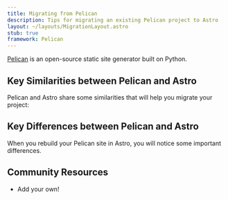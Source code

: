 ```yaml
---
title: Migrating from Pelican
description: Tips for migrating an existing Pelican project to Astro
layout: ~/layouts/MigrationLayout.astro
stub: true
framework: Pelican
---
```


[Pelican](https://getpelican.com) is an open-source static site generator built on Python.

## Key Similarities between Pelican and Astro

Pelican and Astro share some similarities that will help you migrate your project:

## Key Differences between Pelican and Astro

When you rebuild your Pelican site in Astro, you will notice some important differences.

## Community Resources

- Add your own!